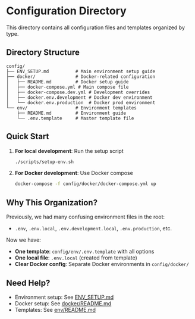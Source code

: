 # Configuration Directory

This directory contains all configuration files and templates organized by type.

## Directory Structure

```
config/
├── ENV_SETUP.md          # Main environment setup guide
├── docker/               # Docker-related configuration
│   ├── README.md         # Docker setup guide
│   ├── docker-compose.yml # Main compose file
│   ├── docker-compose.dev.yml # Development overrides
│   ├── docker.env.development # Docker dev environment
│   └── docker.env.production  # Docker prod environment
└── env/                  # Environment templates
    ├── README.md         # Environment guide
    └── .env.template     # Master template file
```

## Quick Start

1. **For local development**: Run the setup script
   ```bash
   ./scripts/setup-env.sh
   ```

2. **For Docker development**: Use Docker compose
   ```bash
   docker-compose -f config/docker/docker-compose.yml up
   ```

## Why This Organization?

Previously, we had many confusing environment files in the root:
- `.env`, `.env.local`, `.env.development.local`, `.env.production`, etc.

Now we have:
- **One template**: `config/env/.env.template` with all options
- **One local file**: `.env.local` (created from template)
- **Clear Docker config**: Separate Docker environments in `config/docker/`

## Need Help?

- Environment setup: See [ENV_SETUP.md](./ENV_SETUP.md)
- Docker setup: See [docker/README.md](./docker/README.md)
- Templates: See [env/README.md](./env/README.md)